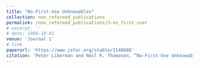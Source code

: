 ```yaml
---
title: "No-First-Use Unknowables"
collection: non_refereed_publications
permalink: /non_refereed_publications/3-no_first_user
# excerpt: ''
# date: 1986-10-01
venue: 'Journal 1'
# link
paperurl: 'https://www.jstor.org/stable/1148688' 
citation: 'Peter Liberman and Neil R. Thomason, “No-First-Use Unknowables,” <i>Foreign Policy</i>, No. 64 (Fall 1986): 17–36. Excerpted in <i>Nuclear Arms: Sources</i>, Vol. 2, eds. Bruno Leone et al. (St. Paul, Minn.: Greenhaven Press, 1987), 379–82.'
---
```


<!-- [Read paper here](http://www.foreignaffairs.com/articles/141036/peter-liberman-and-julie-a-george/will-conquest-pdf) -->

<!-- Recommended citation: Your Name, You. (2009). "Paper Title Number 1." <i>Journal 1</i>. 1(1). -->
